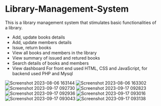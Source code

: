 # Library-Management-System

This is a library management system that stimulates basic functionalities of a library. 
- Add, update books details
- Add, update members details
- Issue, return books
- View all books and members in the library
- View summary of issued and retured books
- Search details of books and members
- View dashboard
For front end used HTML, CSS and JavaScript, for backend used PHP and Mysql

![Screenshot 2023-08-06 163144](https://github.com/DharshiBalasubramaniyam/Library-Management-System/assets/139672976/6805ed89-29cb-4cc8-8f54-b0bfbd630659)
![Screenshot 2023-08-06 163302](https://github.com/DharshiBalasubramaniyam/Library-Management-System/assets/139672976/2391440e-2cae-4cae-a6ef-ba936b8751d8)
![Screenshot 2023-09-17 092730](https://github.com/DharshiBalasubramaniyam/Library-Management-System/assets/139672976/d54c6cc3-4776-416d-b96f-683bba38a607)
![Screenshot 2023-09-17 092823](https://github.com/DharshiBalasubramaniyam/Library-Management-System/assets/139672976/872e0b74-c27c-46d2-81db-9a476c83ac61)
![Screenshot 2023-09-17 092936](https://github.com/DharshiBalasubramaniyam/Library-Management-System/assets/139672976/b09fde36-6182-442d-946e-3e34cca935f7)
![Screenshot 2023-09-17 093016](https://github.com/DharshiBalasubramaniyam/Library-Management-System/assets/139672976/f5629e7c-ced0-4f6e-989a-39073f996894)
![Screenshot 2023-09-17 093043](https://github.com/DharshiBalasubramaniyam/Library-Management-System/assets/139672976/544824ce-91a6-4190-a4d8-3dcdbc2fe1c1)
![Screenshot 2023-09-17 093138](https://github.com/DharshiBalasubramaniyam/Library-Management-System/assets/139672976/5fef4a0d-bf1b-4754-9ad7-e67ecfa387fe)
